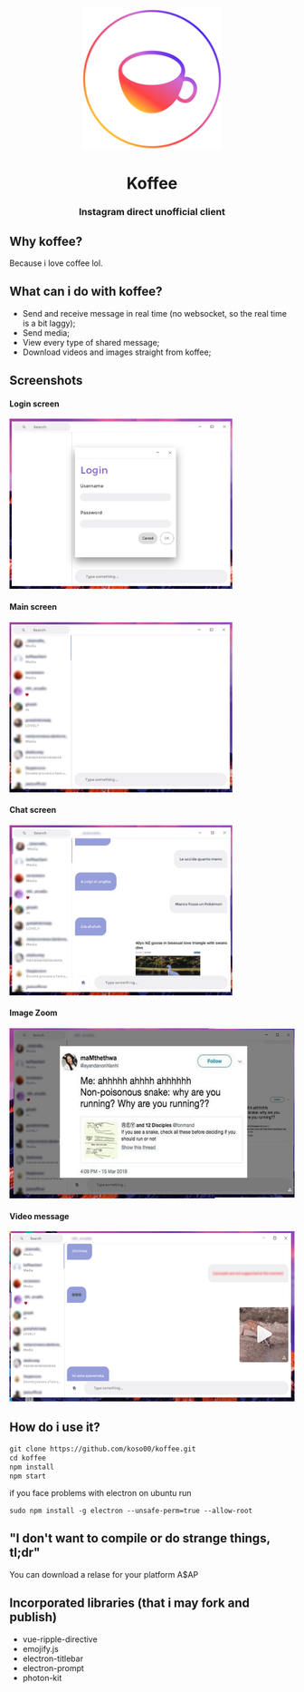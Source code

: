 <p align="center"><a target="_blank"><img height="250" src="assets/icon.png" data-canonical-src="https://raw.githubusercontent.com/koso00/koffee/vue/assets/icon.png" style="max-width:100%;"></a></p>
<h1 align="center">Koffee</h1>
<h3 align="center">Instagram direct unofficial client</h3>

## Why koffee?
Because i love coffee lol.

## What can i do with koffee?

- Send and receive message in real time (no websocket, so the real time is a bit laggy);
- Send media;
- View every type of shared message;
- Download videos and images straight from koffee;

## Screenshots
#### Login screen
<img height="300px" src="assets/screen/1.png"></img>
#### Main screen
<img height="300px" src="assets/screen/2.png"></img>
#### Chat screen
<img height="300px" src="assets/screen/3.png"></img>
#### Image Zoom
<img height="300px" src="assets/screen/4.png"></img>
#### Video message
<img height="300px" src="assets/screen/5.png"></img>
## How do i use it?

```
git clone https://github.com/koso00/koffee.git
cd koffee
npm install
npm start
```
if you face problems with electron on ubuntu run
```
sudo npm install -g electron --unsafe-perm=true --allow-root
```

## "I don't want to compile or do strange things, tl;dr"

You can download a relase for your platform A$AP


## Incorporated libraries (that i may fork and publish)
- vue-ripple-directive
- emojify.js
- electron-titlebar
- electron-prompt
- photon-kit
